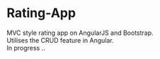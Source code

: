 # Rating-App
MVC style rating app on AngularJS and Bootstrap.</br>
Utilises the CRUD feature in Angular.</br>
In progress ..
